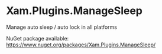 Xam.Plugins.ManageSleep
=======================

Manage auto sleep / auto lock in all platforms

NuGet package available: https://www.nuget.org/packages/Xam.Plugins.ManageSleep/
